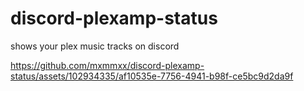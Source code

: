 # discord-plexamp-status
 shows your plex music tracks on discord

https://github.com/mxmmxx/discord-plexamp-status/assets/102934335/af10535e-7756-4941-b98f-ce5bc9d2da9f

